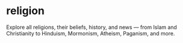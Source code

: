 # religion
Explore all religions, their beliefs, history, and news — from Islam and Christianity to Hinduism, Mormonism, Atheism, Paganism, and more.
